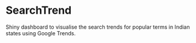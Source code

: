 # SearchTrend
 Shiny dashboard to visualise the search trends for popular terms in Indian states using Google Trends.
